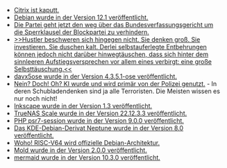 * [Citrix ist kaputt.](https://www.bleepingcomputer.com/news/security/over-15k-citrix-servers-likely-vulnerable-to-cve-2023-3519-attacks/)
* [Debian wurde in der Version 12.1 veröffentlicht.](https://www.phoronix.com/news/Debian-12.1-Released)
* [Die Partei geht jetzt den weg über das Bundesverfassungsgericht um die Sperrklausel der Blockpartei zu verhindern.](https://www.die-partei.de/2023/07/23/sperrklausel-nein-danke/)
* [>>Hustler beschweren sich hingegen nicht. Sie denken groß. Sie investieren. Sie duschen kalt. Derlei selbstauferlegte Entbehrungen können jedoch nicht darüber hinwegtäuschen, dass sich hinter dem sinnleeren Aufstiegsversprechen vor allem eines verbirgt: eine große Selbsttäuschung.<<](https://netzpolitik.org/2023/breakpoint-das-rezept-um-reich-zu-werden/)
* [davx5ose wurde in der Version 4.3.5.1-ose veröffentlicht.](https://github.com/bitfireAT/davx5-ose/releases/tag/v4.3.5.1-ose)
* [Nein? Doch! Oh? KI wurde und wird primär von der Polizei genutzt.](https://blog.fefe.de/?ts=9a40ecdd) - In deren Schubladendenken sind ja alle Terroristen. Die Meisten wissen es nur noch nicht!
* [Inkscape wurde in der Version 1.3 veröffentlicht.](https://www.phoronix.com/news/Inkscape-1.3-Released)
* [TrueNAS Scale wurde in der Version 22.12.3.3 veröffentlicht.](https://github.com/truenas/documentation/releases/tag/TS22.12.3.3)
* [PHP psr7-session wurde in der Version 9.0.0 veröffentlicht.](https://github.com/psr7-sessions/storageless/releases/tag/9.0.0)
* [Das KDE-Debian-Derivat Neptune wurde in der Version 8.0 veröffentlicht.](https://www.linux-magazin.de/news/neptune-8-0-juna-baut-auf-debian-12-bookworm/)
* [Woho! RISC-V64 wird offizielle Debian-Architektur.](https://www.linux-magazin.de/news/risc-v64-wird-offizielle-debian-architektur/)
* [Mold wurde in der Version 2.0.0 veröffentlicht.](https://github.com/rui314/mold/releases/tag/v2.0.0)
* [mermaid wurde in der Version 10.3.0 veröffentlicht.](https://github.com/mermaid-js/mermaid/releases/tag/v10.3.0)
